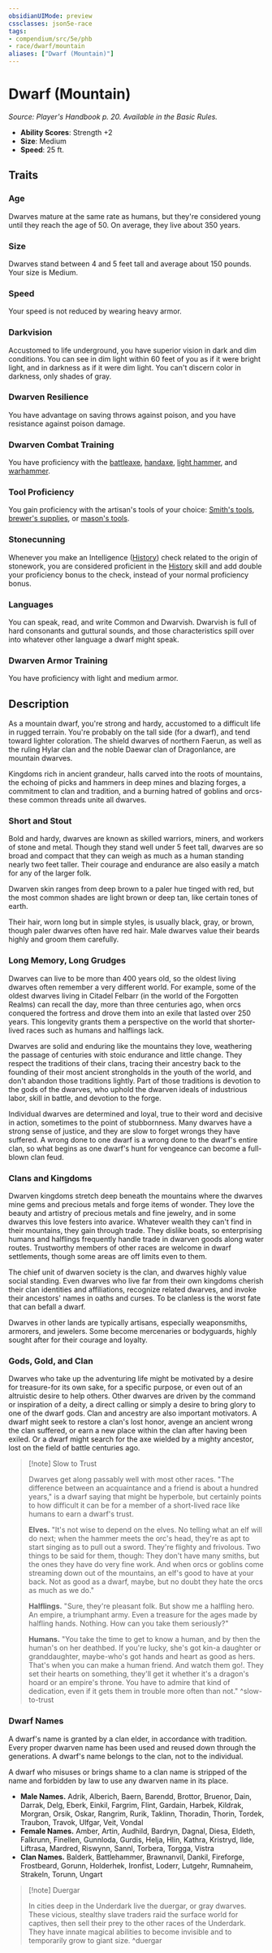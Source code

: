 ```yaml
---
obsidianUIMode: preview
cssclasses: json5e-race
tags:
- compendium/src/5e/phb
- race/dwarf/mountain
aliases: ["Dwarf (Mountain)"]
---
```

# Dwarf (Mountain)
*Source: Player's Handbook p. 20. Available in the Basic Rules.*  

- **Ability Scores**: Strength +2
- **Size**: Medium
- **Speed**: 25 ft.

## Traits

### Age

Dwarves mature at the same rate as humans, but they're considered young until they reach the age of 50. On average, they live about 350 years.

### Size

Dwarves stand between 4 and 5 feet tall and average about 150 pounds. Your size is Medium.

### Speed

Your speed is not reduced by wearing heavy armor.

### Darkvision

Accustomed to life underground, you have superior vision in dark and dim conditions. You can see in dim light within 60 feet of you as if it were bright light, and in darkness as if it were dim light. You can't discern color in darkness, only shades of gray.

### Dwarven Resilience

You have advantage on saving throws against poison, and you have resistance against poison damage.

### Dwarven Combat Training

You have proficiency with the [battleaxe](compendium/items/battleaxe.md), [handaxe](compendium/items/handaxe.md), [light hammer](compendium/items/light-hammer.md), and [warhammer](compendium/items/warhammer.md).

### Tool Proficiency

You gain proficiency with the artisan's tools of your choice: [Smith's tools](compendium/items/smiths-tools.md), [brewer's supplies](compendium/items/brewers-supplies.md), or [mason's tools](compendium/items/masons-tools.md).

### Stonecunning

Whenever you make an Intelligence ([History](rules/skills.md#History)) check related to the origin of stonework, you are considered proficient in the [History](rules/skills.md#History) skill and add double your proficiency bonus to the check, instead of your normal proficiency bonus.

### Languages

You can speak, read, and write Common and Dwarvish. Dwarvish is full of hard consonants and guttural sounds, and those characteristics spill over into whatever other language a dwarf might speak.

### Dwarven Armor Training

You have proficiency with light and medium armor.

## Description

As a mountain dwarf, you're strong and hardy, accustomed to a difficult life in rugged terrain. You're probably on the tall side (for a dwarf), and tend toward lighter coloration. The shield dwarves of northern Faerun, as well as the ruling Hylar clan and the noble Daewar clan of Dragonlance, are mountain dwarves.

Kingdoms rich in ancient grandeur, halls carved into the roots of mountains, the echoing of picks and hammers in deep mines and blazing forges, a commitment to clan and tradition, and a burning hatred of goblins and orcs-these common threads unite all dwarves.

### Short and Stout

Bold and hardy, dwarves are known as skilled warriors, miners, and workers of stone and metal. Though they stand well under 5 feet tall, dwarves are so broad and compact that they can weigh as much as a human standing nearly two feet taller. Their courage and endurance are also easily a match for any of the larger folk.

Dwarven skin ranges from deep brown to a paler hue tinged with red, but the most common shades are light brown or deep tan, like certain tones of earth.

Their hair, worn long but in simple styles, is usually black, gray, or brown, though paler dwarves often have red hair. Male dwarves value their beards highly and groom them carefully.

### Long Memory, Long Grudges

Dwarves can live to be more than 400 years old, so the oldest living dwarves often remember a very different world. For example, some of the oldest dwarves living in Citadel Felbarr (in the world of the Forgotten Realms) can recall the day, more than three centuries ago, when orcs conquered the fortress and drove them into an exile that lasted over 250 years. This longevity grants them a perspective on the world that shorter-lived races such as humans and halflings lack.

Dwarves are solid and enduring like the mountains they love, weathering the passage of centuries with stoic endurance and little change. They respect the traditions of their clans, tracing their ancestry back to the founding of their most ancient strongholds in the youth of the world, and don't abandon those traditions lightly. Part of those traditions is devotion to the gods of the dwarves, who uphold the dwarven ideals of industrious labor, skill in battle, and devotion to the forge.

Individual dwarves are determined and loyal, true to their word and decisive in action, sometimes to the point of stubbornness. Many dwarves have a strong sense of justice, and they are slow to forget wrongs they have suffered. A wrong done to one dwarf is a wrong done to the dwarf's entire clan, so what begins as one dwarf's hunt for vengeance can become a full-blown clan feud.

### Clans and Kingdoms

Dwarven kingdoms stretch deep beneath the mountains where the dwarves mine gems and precious metals and forge items of wonder. They love the beauty and artistry of precious metals and fine jewelry, and in some dwarves this love festers into avarice. Whatever wealth they can't find in their mountains, they gain through trade. They dislike boats, so enterprising humans and halflings frequently handle trade in dwarven goods along water routes. Trustworthy members of other races are welcome in dwarf settlements, though some areas are off limits even to them.

The chief unit of dwarven society is the clan, and dwarves highly value social standing. Even dwarves who live far from their own kingdoms cherish their clan identities and affiliations, recognize related dwarves, and invoke their ancestors' names in oaths and curses. To be clanless is the worst fate that can befall a dwarf.

Dwarves in other lands are typically artisans, especially weaponsmiths, armorers, and jewelers. Some become mercenaries or bodyguards, highly sought after for their courage and loyalty.

### Gods, Gold, and Clan

Dwarves who take up the adventuring life might be motivated by a desire for treasure-for its own sake, for a specific purpose, or even out of an altruistic desire to help others. Other dwarves are driven by the command or inspiration of a deity, a direct calling or simply a desire to bring glory to one of the dwarf gods. Clan and ancestry are also important motivators. A dwarf might seek to restore a clan's lost honor, avenge an ancient wrong the clan suffered, or earn a new place within the clan after having been exiled. Or a dwarf might search for the axe wielded by a mighty ancestor, lost on the field of battle centuries ago.

> [!note] Slow to Trust
> 
> Dwarves get along passably well with most other races. "The difference between an acquaintance and a friend is about a hundred years," is a dwarf saying that might be hyperbole, but certainly points to how difficult it can be for a member of a short-lived race like humans to earn a dwarf's trust.
> 
> **Elves.** "It's not wise to depend on the elves. No telling what an elf will do next; when the hammer meets the orc's head, they're as apt to start singing as to pull out a sword. They're flighty and frivolous. Two things to be said for them, though: They don't have many smiths, but the ones they have do very fine work. And when orcs or goblins come streaming down out of the mountains, an elf's good to have at your back. Not as good as a dwarf, maybe, but no doubt they hate the orcs as much as we do."
> 
> **Halflings.** "Sure, they're pleasant folk. But show me a halfling hero. An empire, a triumphant army. Even a treasure for the ages made by halfling hands. Nothing. How can you take them seriously?"
> 
> **Humans.** "You take the time to get to know a human, and by then the human's on her deathbed. If you're lucky, she's got kin-a daughter or granddaughter, maybe-who's got hands and heart as good as hers. That's when you can make a human friend. And watch them go!. They set their hearts on something, they'll get it whether it's a dragon's hoard or an empire's throne. You have to admire that kind of dedication, even if it gets them in trouble more often than not."
^slow-to-trust

### Dwarf Names

A dwarf's name is granted by a clan elder, in accordance with tradition. Every proper dwarven name has been used and reused down through the generations. A dwarf's name belongs to the clan, not to the individual.

A dwarf who misuses or brings shame to a clan name is stripped of the name and forbidden by law to use any dwarven name in its place.

- **Male Names.** Adrik, Alberich, Baern, Barendd, Brottor, Bruenor, Dain, Darrak, Delg, Eberk, Einkil, Fargrim, Flint, Gardain, Harbek, Kildrak, Morgran, Orsik, Oskar, Rangrim, Rurik, Taklinn, Thoradin, Thorin, Tordek, Traubon, Travok, Ulfgar, Veit, Vondal  
- **Female Names.** Amber, Artin, Audhild, Bardryn, Dagnal, Diesa, Eldeth, Falkrunn, Finellen, Gunnloda, Gurdis, Helja, Hlin, Kathra, Kristryd, Ilde, Liftrasa, Mardred, Riswynn, Sannl, Torbera, Torgga, Vistra  
- **Clan Names.** Balderk, Battlehammer, Brawnanvil, Dankil, Fireforge, Frostbeard, Gorunn, Holderhek, Ironfist, Loderr, Lutgehr, Rumnaheim, Strakeln, Torunn, Ungart  

> [!note] Duergar
> 
> In cities deep in the Underdark live the duergar, or gray dwarves. These vicious, stealthy slave traders raid the surface world for captives, then sell their prey to the other races of the Underdark. They have innate magical abilities to become invisible and to temporarily grow to giant size.
^duergar